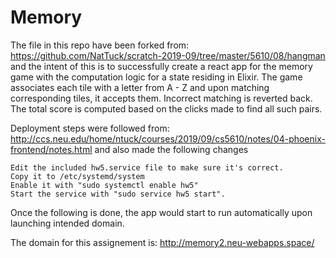 # Memory

The file in this repo have been forked from: https://github.com/NatTuck/scratch-2019-09/tree/master/5610/08/hangman and the intent of this is to successfully create a react app for the memory game with the computation logic for a state residing in Elixir. The game associates each tile with a letter from A - Z and upon matching corresponding tiles, it accepts them. Incorrect matching is reverted back. The total score is computed based on the clicks made to find all such pairs.

Deployment steps were followed from: http://ccs.neu.edu/home/ntuck/courses/2019/09/cs5610/notes/04-phoenix-frontend/notes.html and also made the following changes

```
Edit the included hw5.service file to make sure it's correct.
Copy it to /etc/systemd/system
Enable it with "sudo systemctl enable hw5"
Start the service with "sudo service hw5 start".
```

Once the following is done, the app would start to run automatically upon launching intended domain.

The domain for this assignement is: http://memory2.neu-webapps.space/
